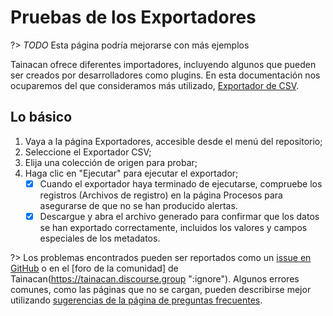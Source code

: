 # Pruebas de los Exportadores

?> _TODO_ Esta página podría mejorarse con más ejemplos

Tainacan ofrece diferentes importadores, incluyendo algunos que pueden ser creados por desarrolladores como plugins. En esta documentación nos ocuparemos del que consideramos más utilizado, [Exportador de CSV](/es-mx/exporters.md).

## Lo básico

1. Vaya a la página Exportadores, accesible desde el menú del repositorio;
2. Seleccione el Exportador CSV;
3. Elija una colección de origen para probar;
4. Haga clic en "Ejecutar" para ejecutar el exportador;
   - [x] Cuando el exportador haya terminado de ejecutarse, compruebe los registros (Archivos de registro) en la página Procesos para asegurarse de que no se han producido alertas.
   - [x] Descargue y abra el archivo generado para confirmar que los datos se han exportado correctamente, incluidos los valores y campos especiales de los metadatos.

?> Los problemas encontrados pueden ser reportados como un [issue en GitHub](https://github.com/tainacan/tainacan/issues ":ignore") o en el [foro de la comunidad] de Tainacan(https://tainacan.discourse.group ":ignore"). Algunos errores comunes, como las páginas que no se cargan, pueden describirse mejor utilizando [sugerencias de la página de preguntas frecuentes](/es-mx/faq#He-encontrado-un-error-cómo-debo-proceder).
